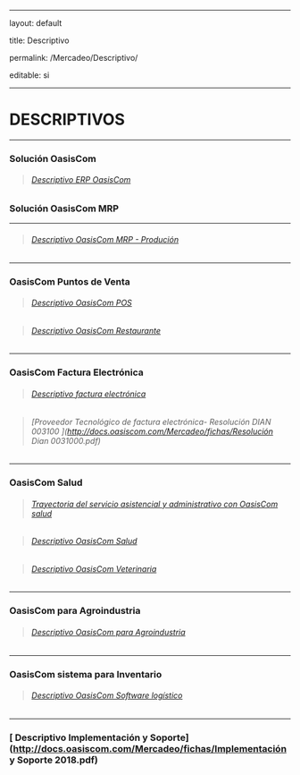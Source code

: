 ﻿---
layout: default
title: Descriptivo
permalink: /Mercadeo/Descriptivo/
editable: si
---

# DESCRIPTIVOS
--------------------------------------------------------
### Solución OasisCom  


>###### [Descriptivo ERP OasisCom](http://docs.oasiscom.com/Mercadeo/fichas/Descriptivo-solucion-erp-oasiscom.pdf)

### Solución OasisCom MRP
----
>###### [Descriptivo OasisCom MRP - Produción](http://docs.oasiscom.com/Mercadeo/fichas/Descriptivo-MRP-oasiscom.pdf)
----
### OasisCom Puntos de Venta 
>###### [Descriptivo OasisCom POS](http://docs.oasiscom.com/Mercadeo/Descriptivo/Descriptivo-POS.pdf)
>###### [Descriptivo OasisCom Restaurante](http://docs.oasiscom.com/Mercadeo/fichas/Descriptivo-OasisCom_restaurante.pdf)
---

### OasisCom Factura Electrónica

>###### [Descriptivo factura electrónica](http://docs.oasiscom.com/Mercadeo/fichas/Descriptivo-de-facturacion-electronica-OasisCom2019.pdf)
>###### [Proveedor Tecnológico de factura electrónica- Resolución DIAN 003100 ](http://docs.oasiscom.com/Mercadeo/fichas/Resolución Dian 0031000.pdf)


---
### OasisCom Salud


>###### [Trayectoria del servicio asistencial y administrativo con OasisCom salud](http://docs.oasiscom.com/Mercadeo/fichas/OasisCom_Salud_flujograma.png)
>###### [Descriptivo OasisCom Salud](http://docs.oasiscom.com/Mercadeo/fichas/Descriptivo_OasisCom_Salud.pdf)
>###### [Descriptivo OasisCom Veterinaria](http://docs.oasiscom.com/Mercadeo/fichas/Descriptivo_OasisCom_veterinaria.pdf)

---

### OasisCom para Agroindustria
>###### [Descriptivo OasisCom para Agroindustria](http://docs.oasiscom.com/Mercadeo/fichas/Descriptivo-OasisCom-para-Agroindustrias.pdf)

---
### OasisCom sistema para Inventario
>###### [Descriptivo OasisCom Software logístico](http://docs.oasiscom.com/Mercadeo/fichas/Descriptivo-LOGISTICA.pdf)

---
### [ Descriptivo Implementación y Soporte](http://docs.oasiscom.com/Mercadeo/fichas/Implementación y Soporte 2018.pdf)

